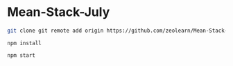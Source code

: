 # Mean-Stack-July

```bash 
git clone git remote add origin https://github.com/zeolearn/Mean-Stack-July.git 
```
``` 
npm install
```
``` 
npm start
```

